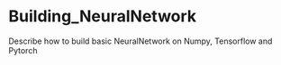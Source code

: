 # Building_NeuralNetwork
Describe how to build basic NeuralNetwork on Numpy, Tensorflow and Pytorch
